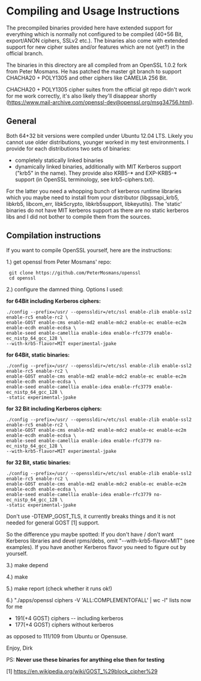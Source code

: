 
Compiling and Usage Instructions
================================

The precompiled binaries provided here have extended support for everything
which is normally not configured to be compiled (40+56 Bit, export/ANON ciphers, 
SSLv2 etc.). The binaries also come with extended support for new cipher suites 
and/or features which are not (yet?) in the official branch.

The binaries in this directory are all compiled from an OpenSSL 1.0.2 fork
from Peter Mosmans. He has patched the master git branch
to support CHACHA20 + POLY1305 and other ciphers like CAMELIA 256 Bit.

CHACHA20 + POLY1305 cipher suites from the official git repo didn't 
work for me work correctly, it's also likely they'll disappear shortly
(https://www.mail-archive.com/openssl-dev@openssl.org/msg34756.html).


General
-------

Both 64+32 bit versions were compiled under Ubuntu 12.04 LTS. Likely you
cannot use older distributions, younger worked in my test environments. I provide 
for each distributions two sets of binaries:

* completely statically linked binaries
* dynamically linked binaries, additionally with MIT Kerberos support ("krb5" in the name).
  They provide also KRB5-* and EXP-KRB5-* support (in OpenSSL terminology, see krb5-ciphers.txt). 

For the latter you need a whopping bunch of kerberos runtime libraries which you maybe need to 
install from your distributor (libgssapi_krb5, libkrb5, libcom_err, libk5crypto, libkrb5support, 
libkeyutils). The 'static' binaries do not have MIT kerberos support as there are no
static kerberos libs and I did not bother to compile them from the sources.


Compilation instructions
------------------------

If you want to compile OpenSSL yourself, here are the instructions:

1.) get openssl from Peter Mosmans' repo:

     git clone https://github.com/PeterMosmans/openssl
     cd openssl

2.) configure the damned thing. Options I used:

**for 64Bit including Kerberos ciphers:**

    ./config --prefix=/usr/ --openssldir=/etc/ssl enable-zlib enable-ssl2 enable-rc5 enable-rc2 \
    enable-GOST enable-cms enable-md2 enable-mdc2 enable-ec enable-ec2m enable-ecdh enable-ecdsa \
    enable-seed enable-camellia enable-idea enable-rfc3779 enable-ec_nistp_64_gcc_128 \
    --with-krb5-flavor=MIT experimental-jpake  
    
**for 64Bit, static binaries:**    

    ./config --prefix=/usr/ --openssldir=/etc/ssl enable-zlib enable-ssl2 enable-rc5 enable-rc2 \
    enable-GOST enable-cms enable-md2 enable-mdc2 enable-ec enable-ec2m enable-ecdh enable-ecdsa \
    enable-seed enable-camellia enable-idea enable-rfc3779 enable-ec_nistp_64_gcc_128 \
    -static experimental-jpake  

**for 32 Bit including Kerberos ciphers:**

    ./config --prefix=/usr/ --openssldir=/etc/ssl enable-zlib enable-ssl2 enable-rc5 enable-rc2 \
    enable-GOST enable-cms enable-md2 enable-mdc2 enable-ec enable-ec2m enable-ecdh enable-ecdsa \
    enable-seed enable-camellia enable-idea enable-rfc3779 no-ec_nistp_64_gcc_128 \
    --with-krb5-flavor=MIT experimental-jpake 
    
 **for 32 Bit, static binaries:**

    ./config --prefix=/usr/ --openssldir=/etc/ssl enable-zlib enable-ssl2 enable-rc5 enable-rc2 \
    enable-GOST enable-cms enable-md2 enable-mdc2 enable-ec enable-ec2m enable-ecdh enable-ecdsa \
    enable-seed enable-camellia enable-idea enable-rfc3779 no-ec_nistp_64_gcc_128 \
    -static experimental-jpake 

Don't use -DTEMP_GOST_TLS, it currently breaks things and it is not needed for general GOST [1] support.

So the difference ypu maybe spotted: If you don't have / don't want Kerberos libraries and devel rpms/debs, omit "--with-krb5-flavor=MIT" (see examples). 
If you have another Kerberos flavor you need to figure out by yourself.

3.) make depend

4.) make

5.) make report (check whether it runs ok!)

6.) "./apps/openssl ciphers -V 'ALL:COMPLEMENTOFALL' | wc -l" lists now for me 
* 191(+4 GOST) ciphers -- including kerberos
* 177(+4 GOST) ciphers without kerberos

as opposed to 111/109 from Ubuntu or Opensuse. 

Enjoy, Dirk

PS: **Never use these binaries for anything else then for testing**


[1] https://en.wikipedia.org/wiki/GOST_%29block_cipher%29
